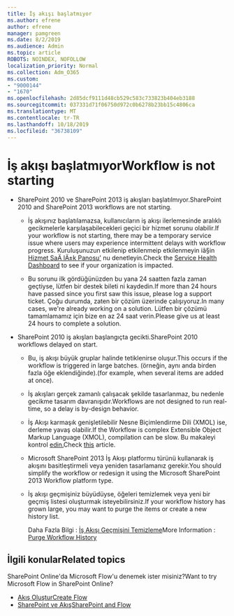 ```yaml
---
title: İş akışı başlatmıyor
ms.author: efrene
author: efrene
manager: pamgreen
ms.date: 8/2/2019
ms.audience: Admin
ms.topic: article
ROBOTS: NOINDEX, NOFOLLOW
localization_priority: Normal
ms.collection: Adm_O365
ms.custom:
- "9000144"
- "1670"
ms.openlocfilehash: 2d85dcf9111d48cb529c583c733823b404eb3188
ms.sourcegitcommit: 037331d71f06750d972c0b6278b23bb15c4806ca
ms.translationtype: MT
ms.contentlocale: tr-TR
ms.lasthandoff: 10/18/2019
ms.locfileid: "36738109"
---
```

# <a name="workflow-is-not-starting"></a><span data-ttu-id="1c28f-102">İş akışı başlatmıyor</span><span class="sxs-lookup"><span data-stu-id="1c28f-102">Workflow is not starting</span></span>

- <span data-ttu-id="1c28f-103">SharePoint 2010 ve SharePoint 2013 iş akışları başlatılmıyor.</span><span class="sxs-lookup"><span data-stu-id="1c28f-103">SharePoint 2010 and SharePoint 2013 workflows are not starting.</span></span>

    - <span data-ttu-id="1c28f-104">İş akışınız başlatılamazsa, kullanıcıların iş akışı ilerlemesinde aralıklı gecikmelerle karşılaşabilecekleri geçici bir hizmet sorunu olabilir.</span><span class="sxs-lookup"><span data-stu-id="1c28f-104">If your workflow is not starting, there may be a temporary service issue where users may experience intermittent delays with workflow progress.</span></span> <span data-ttu-id="1c28f-105">Kuruluşunuzun etkilenip etkilenmeip etkilenmeyin iã§in [Hizmet SaÄ lÄ±k Panosu'](https:/admin.microsoft.com/AdminPortal/Home#/servicehealth) nu denetleyin.</span><span class="sxs-lookup"><span data-stu-id="1c28f-105">Check the [Service Health Dashboard](https:/admin.microsoft.com/AdminPortal/Home#/servicehealth) to see if your organization is impacted.</span></span>

    - <span data-ttu-id="1c28f-106">Bu sorunu ilk gördüğünüzden bu yana 24 saatten fazla zaman geçtiyse, lütfen bir destek bileti ni kaydedin.</span><span class="sxs-lookup"><span data-stu-id="1c28f-106">If more than 24 hours have passed since you first saw this issue, please log a support ticket.</span></span> <span data-ttu-id="1c28f-107">Çoğu durumda, zaten bir çözüm üzerinde çalışıyoruz.</span><span class="sxs-lookup"><span data-stu-id="1c28f-107">In many cases, we're already working on a solution.</span></span> <span data-ttu-id="1c28f-108">Lütfen bir çözümü tamamlamamız için bize en az 24 saat verin.</span><span class="sxs-lookup"><span data-stu-id="1c28f-108">Please give us at least 24 hours to complete a solution.</span></span>

- <span data-ttu-id="1c28f-109">SharePoint 2010 iş akışları başlangıçta gecikti.</span><span class="sxs-lookup"><span data-stu-id="1c28f-109">SharePoint 2010 workflows delayed on start.</span></span>

    - <span data-ttu-id="1c28f-110">Bu, iş akışı büyük gruplar halinde tetiklenirse oluşur.</span><span class="sxs-lookup"><span data-stu-id="1c28f-110">This occurs if the workflow is triggered in large batches.</span></span> <span data-ttu-id="1c28f-111">(örneğin, aynı anda birden fazla öğe eklendiğinde).</span><span class="sxs-lookup"><span data-stu-id="1c28f-111">(for example, when several items are added at once).</span></span>

    - <span data-ttu-id="1c28f-112">İş akışları gerçek zamanlı çalışacak şekilde tasarlanmaz, bu nedenle gecikme tasarım davranışıdır.</span><span class="sxs-lookup"><span data-stu-id="1c28f-112">Workflows are not designed to run real-time, so a delay is by-design behavior.</span></span>

   -  <span data-ttu-id="1c28f-113">İş Akışı karmaşık genişletilebilir Nesne Biçimlendirme Dili (XMOL) ise, derleme yavaş olabilir.</span><span class="sxs-lookup"><span data-stu-id="1c28f-113">If the Workflow is complex Extensible Object Markup Language (XMOL), compilation can be slow.</span></span> <span data-ttu-id="1c28f-114">Bu makaleyi kontrol [edin.](https://support.microsoft.com//kb/3043697)</span><span class="sxs-lookup"><span data-stu-id="1c28f-114">Check [this](https://support.microsoft.com//kb/3043697) article.</span></span>

    - <span data-ttu-id="1c28f-115">Microsoft SharePoint 2013 İş Akışı platformu türünü kullanarak iş akışını basitleştirmeli veya yeniden tasarlamanız gerekir.</span><span class="sxs-lookup"><span data-stu-id="1c28f-115">You should simplify the workflow or redesign it using the Microsoft SharePoint 2013 Workflow platform type.</span></span>

    - <span data-ttu-id="1c28f-116">İş akışı geçmişiniz büyüdüyse, öğeleri temizlemek veya yeni bir geçmiş listesi oluşturmak isteyebilirsiniz.</span><span class="sxs-lookup"><span data-stu-id="1c28f-116">If your workflow history has grown large, you may want to purge the items or create a new history list.</span></span>

        <span data-ttu-id="1c28f-117">Daha Fazla Bilgi : [İş Akışı Geçmişini Temizleme](https://blogs.technet.microsoft.com/marj/2015/08/07/sharepoint-2010-workflows-best-practice-purge-workflow-history-list-items/)</span><span class="sxs-lookup"><span data-stu-id="1c28f-117">More Information : [Purge Workflow History](https://blogs.technet.microsoft.com/marj/2015/08/07/sharepoint-2010-workflows-best-practice-purge-workflow-history-list-items/)</span></span>


## <a name="related-topics"></a><span data-ttu-id="1c28f-118">İlgili konular</span><span class="sxs-lookup"><span data-stu-id="1c28f-118">Related topics</span></span>
<span data-ttu-id="1c28f-119">SharePoint Online'da Microsoft Flow'u denemek ister misiniz?</span><span class="sxs-lookup"><span data-stu-id="1c28f-119">Want to try Microsoft Flow in SharePoint Online?</span></span>
- [<span data-ttu-id="1c28f-120">Akış Oluştur</span><span class="sxs-lookup"><span data-stu-id="1c28f-120">Create Flow</span></span>](https://support.office.com/article/Create-a-flow-for-a-list-or-library-in-SharePoint-Online-or-OneDrive-for-Business-a9c3e03b-0654-46af-a254-20252e580d01) 
- [<span data-ttu-id="1c28f-121">SharePoint ve Akış</span><span class="sxs-lookup"><span data-stu-id="1c28f-121">SharePoint and Flow</span></span>](https://flow.microsoft.com/blog/sharepoint-and-flow/) 


